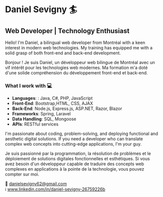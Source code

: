 # Daniel Sevigny :surfer:

##  Web Developer | Technology Enthusiast

Hello! I'm Daniel, a bilingual web developer from Montréal with a keen interest in modern web technologies. My training has equipped me with a solid grasp of both front-end and back-end development.  

Bonjour ! Je suis Daniel, un développeur web bilingue de Montréal avec un vif intérêt pour les technologies web modernes. Ma formation m'a doté d'une solide compréhension du développement front-end et back-end.

###  What I work with :computer:

- **Languages**: : Java, C#, PHP, JavaScript
- **Front-End**: Bootstrap,HTML, CSS, AJAX
- **Back-End**: Node.js, Express.js, ASP.NET, Razor, Blazor
- **Frameworks**: Spring, Laravel
- **Data Handling**: SQL, Mongoose
- **APIs**: RESTful services

I'm passionate about coding, problem-solving, and deploying functional and aesthetic digital solutions. If you need a developer who can translate complex web concepts into cutting-edge applications, I'm your guy.  

Je suis passionné par la programmation, la résolution de problèmes et le déploiement de solutions digitales fonctionnelles et esthétiques. Si vous avez besoin d'un développeur capable de traduire des concepts web complexes en applications à la pointe de la technologie, vous pouvez compter sur moi.

:e-mail: [danielsevigny62@gmail.com](mailto:danielsevigny62@gmail.com)  
:information_source: www.linkedin.com/in/daniel-sevigny-26759226b

